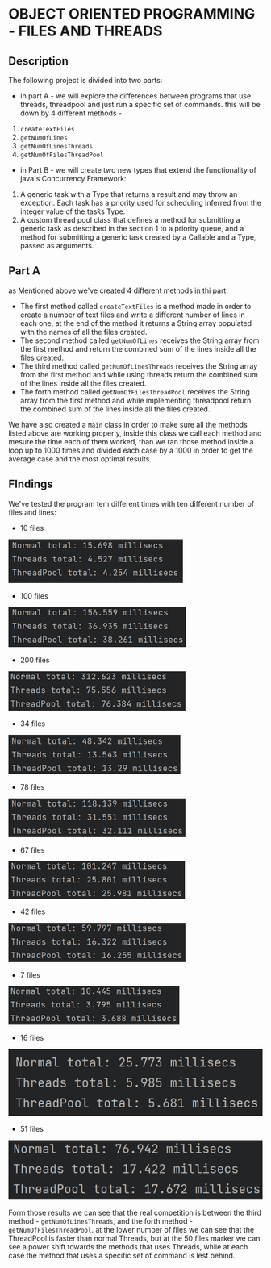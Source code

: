 # OBJECT ORIENTED PROGRAMMING - FILES AND THREADS

## Description
The following project is divided into two parts: 
- in part A - we will explore the differences between programs that use threads,  threadpool and just run a specific set of commands. this will be down by 4 different methods - 
1. ```createTextFiles```
2. ```getNumOfLines```
3. ```getNumOfLinesThreads```
4. ```getNumOfFilesThreadPool```

- in Part B - we will create two new types that extend the functionality of java's Concurrency Framework:
1. A generic task with a Type that returns a result and may throw an exception.
   Each task has a priority used for scheduling͕ inferred from the integer value of the task͛s Type.
2. A custom thread pool class that defines a method for submitting a generic task as described in
   the section 1 to a priority queue, and a method for submitting a generic task created by a
   Callable<V> and a Type, passed as arguments.

## Part A
as Mentioned above we've created 4 different methods in thi part:
- The first method called ```createTextFiles``` is a method made in order to create a number of text files and write a different number of lines in each one, at the end of the method it returns a String array populated with the names of all the files created.
- The second method called ```getNumOfLines``` receives the String array from the first method and return the combined sum of the lines inside all the files created.
- The third method called ```getNumOfLinesThreads``` receives the String array from the first method and while using threads return the combined sum of the lines inside all the files created.
- The forth method called ```getNumOfFilesThreadPool``` receives the String array from the first method and while implementing threadpool return the combined sum of the lines inside all the files created.

We have also created a ```Main``` class in order to make sure all the methods listed above are working properly, inside this class we call each method and mesure the time each of them worked, than we ran those method inside a loop up to 1000 times and divided each case by a 1000 in order to get the average case and the most optimal results.

## FIndings
We've tested the program tem different times with ten different number of files and lines:

- 10 files

![10](screenShots/10.png)

- 100 files

![100](screenShots/100.png)

- 200 files

![200](screenShots/200.png)

- 34 files

![34](screenShots/34.png)

- 78 files

![78](screenShots/78.png)

- 67 files

![67](screenShots/67.png)

- 42 files

![42](screenShots/42.png)

- 7 files

![7](screenShots/7.png)

- 16 files

![16](screenShots/16.png)

- 51 files

![51](screenShots/51.png)

Form those results we can see that the real competition is between the third method - ```getNumOfLinesThreads```, and the forth method - ```getNumOfFilesThreadPool```. at the lower number of files we can see that the ThreadPool is faster than normal Threads, but at the 50 files marker we can see a power shift towards the methods that uses Threads, while at each case the method that uses a specific set of command is lest behind.
